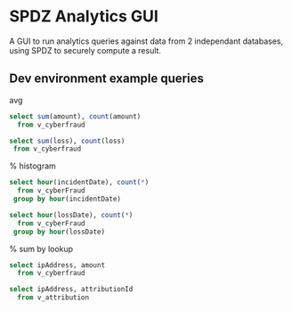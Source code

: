 # SPDZ Analytics GUI
A GUI to run analytics queries against data from 2 independant databases, using SPDZ to securely compute a result.

## Dev environment example queries 

avg

```sql 
select sum(amount), count(amount)
  from v_cyberfraud
```    
```sql  
select sum(loss), count(loss)
 from v_cyberfraud
```

% histogram

```sql 
select hour(incidentDate), count(*)
  from v_cyberFraud 
 group by hour(incidentDate)
```
```sql 
select hour(lossDate), count(*)
  from v_cyberFraud 
 group by hour(lossDate)
```

% sum by lookup

```sql
select ipAddress, amount 
  from v_cyberfraud
```
```sql 
select ipAddress, attributionId 
  from v_attribution
```